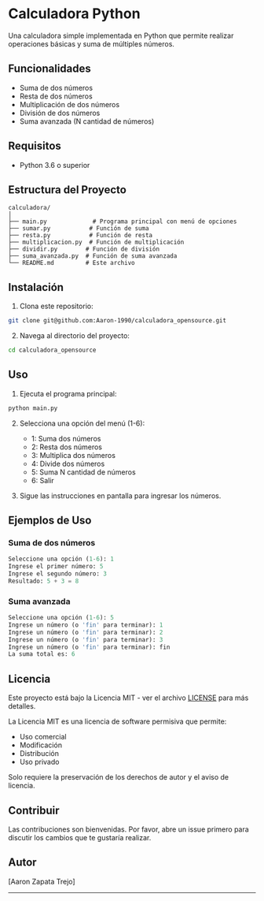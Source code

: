 # Calculadora Python

Una calculadora simple implementada en Python que permite realizar operaciones básicas y suma de múltiples números.

## Funcionalidades

- Suma de dos números
- Resta de dos números
- Multiplicación de dos números
- División de dos números
- Suma avanzada (N cantidad de números)

## Requisitos

- Python 3.6 o superior

## Estructura del Proyecto

```
calculadora/
│
├── main.py             # Programa principal con menú de opciones
├── sumar.py           # Función de suma
├── resta.py           # Función de resta
├── multiplicacion.py  # Función de multiplicación
├── dividir.py        # Función de división
├── suma_avanzada.py  # Función de suma avanzada
└── README.md         # Este archivo
```

## Instalación

1. Clona este repositorio:
```bash
git clone git@github.com:Aaron-1990/calculadora_opensource.git
```

2. Navega al directorio del proyecto:
```bash
cd calculadora_opensource
```

## Uso

1. Ejecuta el programa principal:
```bash
python main.py
```

2. Selecciona una opción del menú (1-6):
   - 1: Suma dos números
   - 2: Resta dos números
   - 3: Multiplica dos números
   - 4: Divide dos números
   - 5: Suma N cantidad de números
   - 6: Salir

3. Sigue las instrucciones en pantalla para ingresar los números.

## Ejemplos de Uso

### Suma de dos números
```python
Seleccione una opción (1-6): 1
Ingrese el primer número: 5
Ingrese el segundo número: 3
Resultado: 5 + 3 = 8
```

### Suma avanzada
```python
Seleccione una opción (1-6): 5
Ingrese un número (o 'fin' para terminar): 1
Ingrese un número (o 'fin' para terminar): 2
Ingrese un número (o 'fin' para terminar): 3
Ingrese un número (o 'fin' para terminar): fin
La suma total es: 6
```

## Licencia

Este proyecto está bajo la Licencia MIT - ver el archivo [LICENSE](LICENSE) para más detalles.

La Licencia MIT es una licencia de software permisiva que permite:
- Uso comercial
- Modificación
- Distribución
- Uso privado

Solo requiere la preservación de los derechos de autor y el aviso de licencia.

## Contribuir

Las contribuciones son bienvenidas. Por favor, abre un issue primero para discutir los cambios que te gustaría realizar.

## Autor

[Aaron Zapata Trejo]

---